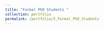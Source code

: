 ```yaml
---
title: "Formal PhD Students "
collection: portfolio
permalink: /portfolio/5_Formal_PhD_Students
---
```


<br/>






